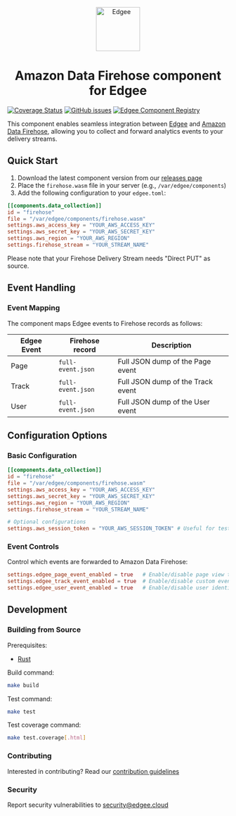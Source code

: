 <div align="center">
<p align="center">
  <a href="https://www.edgee.cloud">
    <picture>
      <source media="(prefers-color-scheme: dark)" srcset="https://cdn.edgee.cloud/img/component-dark.svg">
      <img src="https://cdn.edgee.cloud/img/component.svg" height="100" alt="Edgee">
    </picture>
  </a>
</p>
</div>

<h1 align="center">Amazon Data Firehose component for Edgee</h1>


[![Coverage Status](https://coveralls.io/repos/github/edgee-cloud/amazon-data-firehose-component/badge.svg)](https://coveralls.io/github/edgee-cloud/amazon-data-firehose-component)
[![GitHub issues](https://img.shields.io/github/issues/edgee-cloud/amazon-data-firehose-component.svg)](https://github.com/edgee-cloud/amazon-data-firehose-component/issues)
[![Edgee Component Registry](https://img.shields.io/badge/Edgee_Component_Registry-Public-green.svg)](https://www.edgee.cloud/edgee/amazon-data-firehose)


This component enables seamless integration between [Edgee](https://www.edgee.cloud) and [Amazon Data Firehose](https://aws.amazon.com/firehose/), allowing you to collect and forward analytics events to your delivery streams.


## Quick Start

1. Download the latest component version from our [releases page](../../releases)
2. Place the `firehose.wasm` file in your server (e.g., `/var/edgee/components`)
3. Add the following configuration to your `edgee.toml`:

```toml
[[components.data_collection]]
id = "firehose"
file = "/var/edgee/components/firehose.wasm"
settings.aws_access_key = "YOUR_AWS_ACCESS_KEY"
settings.aws_secret_key = "YOUR_AWS_SECRET_KEY"
settings.aws_region = "YOUR_AWS_REGION"
settings.firehose_stream = "YOUR_STREAM_NAME"
```

Please note that your Firehose Delivery Stream needs "Direct PUT" as source.

## Event Handling

### Event Mapping
The component maps Edgee events to Firehose records as follows:

| Edgee Event | Firehose record | Description |
|-------------|----------------|-------------|
| Page        | `full-event.json` | Full JSON dump of the Page event |
| Track       | `full-event.json` | Full JSON dump of the Track event |
| User        | `full-event.json` | Full JSON dump of the User event |


## Configuration Options

### Basic Configuration
```toml
[[components.data_collection]]
id = "firehose"
file = "/var/edgee/components/firehose.wasm"
settings.aws_access_key = "YOUR_AWS_ACCESS_KEY"
settings.aws_secret_key = "YOUR_AWS_SECRET_KEY"
settings.aws_region = "YOUR_AWS_REGION"
settings.firehose_stream = "YOUR_STREAM_NAME"

# Optional configurations
settings.aws_session_token = "YOUR_AWS_SESSION_TOKEN" # Useful for tests, not recommended in prod since it's short-lived
```


### Event Controls
Control which events are forwarded to Amazon Data Firehose:
```toml
settings.edgee_page_event_enabled = true   # Enable/disable page view tracking
settings.edgee_track_event_enabled = true  # Enable/disable custom event tracking
settings.edgee_user_event_enabled = true   # Enable/disable user identification
```


## Development

### Building from Source
Prerequisites:
- [Rust](https://www.rust-lang.org/tools/install)

Build command:
```bash
make build
```

Test command:
```bash
make test
```

Test coverage command:
```bash
make test.coverage[.html]
```

### Contributing
Interested in contributing? Read our [contribution guidelines](./CONTRIBUTING.md)

### Security
Report security vulnerabilities to [security@edgee.cloud](mailto:security@edgee.cloud)
